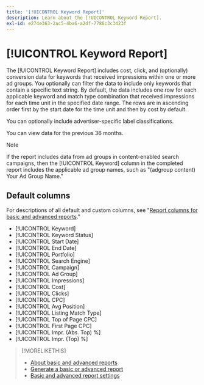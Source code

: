 ```yaml
---
title: '[!UICONTROL Keyword Report]'
description: Learn about the [!UICONTROL Keyword Report].
exl-id: e274e363-2ac5-4ba6-a2df-7786c3c3423f
---
```

# [!UICONTROL Keyword Report]

The [!UICONTROL Keyword Report] includes cost, click, and (optionally) conversion data for keywords that received impressions within one or more ad groups. You optionally can filter the data to include only keywords that contain a specific text string. By default, the data includes one row for each applicable keyword and match type combination that received impressions for each time unit in the specified date range. The rows are in ascending order first by the start date for the time unit and then by cost by default.

You can optionally include advertiser-specific label classifications.

You can view data for the previous 36 months.

>[!NOTE]
>
>If the report includes data from ad groups in content-enabled search campaigns, then the [!UICONTROL Keyword] column in the completed report includes the applicable ad group names, such as "(adgroup content) Your Ad Group Name."

## Default columns

For descriptions of all default and custom columns, see "[Report columns for basic and advanced reports](basic-advanced-report-columns.md)."

* [!UICONTROL Keyword]
* [!UICONTROL Keyword Status]
* [!UICONTROL Start Date]
* [!UICONTROL End Date]
* [!UICONTROL Portfolio]
* [!UICONTROL Search Engine]
* [!UICONTROL Campaign]
* [!UICONTROL Ad Group]
* [!UICONTROL Impressions]
* [!UICONTROL Cost]
* [!UICONTROL Clicks]
* [!UICONTROL CPC]
* [!UICONTROL Avg Position]
* [!UICONTROL Listing Match Type]
* [!UICONTROL Top of Page CPC]
* [!UICONTROL First Page CPC]
* [!UICONTROL Impr. (Abs. Top) %]
* [!UICONTROL Impr. (Top) %]

>[!MORELIKETHIS]
>
>* [About basic and advanced reports](basic-advanced-report-about.md)
>* [Generate a basic or advanced report](basic-advanced-report-generate.md)
>* [Basic and advanced report settings](basic-advanced-report-settings.md)
